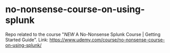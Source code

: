 # no-nonsense-course-on-using-splunk
Repo related to the course "*NEW* A No-Nonsense Splunk Course | Getting Started Guide". Link: https://www.udemy.com/course/no-nonsense-course-on-using-splunk/
